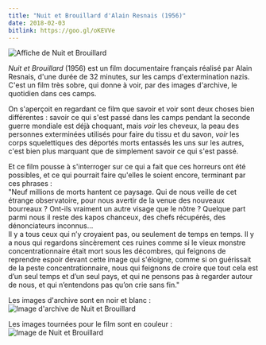 ```yaml
---
title: "Nuit et Brouillard d'Alain Resnais (1956)"
date: 2018-02-03
bitlink: https://goo.gl/oKEVVe
--- 
```


![Affiche de Nuit et Brouillard](/images/vu_et_approuve/nuit_et_brouillard/nuit-et-brouillard-photo.png)

*Nuit et Brouillard* (1956) est un film documentaire français réalisé par Alain Resnais, d'une durée de 32 minutes, sur les camps d'extermination nazis. C'est un film très sobre, qui donne à voir, par des images d'archive, le quotidien dans ces camps.  

On s'aperçoit en regardant ce film que savoir et voir sont deux choses bien différentes : savoir ce qui s'est passé dans les camps pendant la seconde guerre mondiale est déjà choquant, mais *voir* les cheveux, la peau des personnes exterminées utilisés pour faire du tissu et du savon, *voir* les corps squelettiques des déportés morts entassés les uns sur les autres, c'est bien plus marquant que de simplement savoir ce qui s'est passé.

Et ce film pousse à s'interroger sur ce qui a fait que ces horreurs ont été possibles, et ce qui pourrait faire qu'elles le soient encore, terminant par ces phrases :  
"Neuf millions de morts hantent ce paysage. Qui de nous veille de cet étrange observatoire, pour nous avertir de la venue des nouveaux bourreaux ? Ont-ils vraiment un autre visage que le nôtre ? Quelque part parmi nous il reste des kapos chanceux, des chefs récupérés, des dénonciateurs inconnus…  
Il y a tous ceux qui n’y croyaient pas, ou seulement de temps en temps. Il y a nous qui regardons sincèrement ces ruines comme si le vieux monstre concentrationnaire était mort sous les décombres, qui feignons de reprendre espoir devant cette image qui s'éloigne, comme si on guérissait de la peste concentrationnaire, nous qui feignons de croire que tout cela est d’un seul temps et d’un seul pays, et qui ne pensons pas à regarder autour de nous, et qui n’entendons pas qu’on crie sans fin."

Les images d'archive sont en noir et blanc :
![Image d'archive de Nuit et Brouillard](/images/vu_et_approuve/nuit_et_brouillard/NetBnoiretblanc.jpg)

Les images tournées pour le film sont en couleur :
![Image de Nuit et Brouillard](/images/vu_et_approuve/nuit_et_brouillard/NetBcouleur.jpg)
